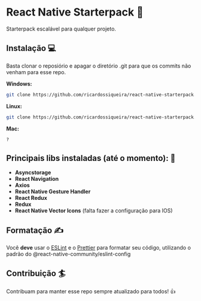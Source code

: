 # React Native Starterpack :ocean:

Starterpack escalável para qualquer projeto.

## Instalação :computer:

Basta clonar o reposiório e apagar o diretório .git para que os commits não venham para esse repo.

**Windows:**

```bash
git clone https://github.com/ricardossiqueira/react-native-starterpack.git && cd react-native-starterpack && rm -rf .git
```

**Linux:**

```bash
git clone https://github.com/ricardossiqueira/react-native-starterpack.git && cd react-native-starterpack && rmdir /qs .git
```

**Mac:**

```bash
?
```

## Principais libs instaladas (até o momento): :blue_book:

- **Asyncstorage**
- **React Navigation**
- **Axios**
- **React Native Gesture Handler**
- **React Redux**
- **Redux**
- **React Native Vector Icons** (falta fazer a configuração para IOS)

## Formatação :writing_hand:

Você **deve** usar o [ESLint](https://marketplace.visualstudio.com/items?itemName=dbaeumer.vscode-eslint) e o [Prettier](https://marketplace.visualstudio.com/items?itemName=esbenp.prettier-vscode) para formatar seu código, utilizando o padrão do @react-native-community/eslint-config

## Contribuição :surfer:

Contribuam para manter esse repo sempre atualizado para todos! :+1:
